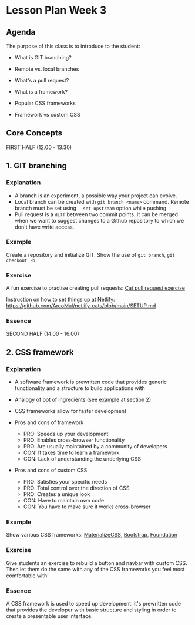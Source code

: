 # Lesson Plan Week 3

## Agenda

The purpose of this class is to introduce to the student:

-   What is GIT branching?
-   Remote vs. local branches
-   What's a pull request?

-   What is a framework?
-   Popular CSS frameworks
-   Framework vs custom CSS

## Core Concepts

FIRST HALF (12.00 - 13.30)

## 1. GIT branching

### Explanation

-   A branch is an experiment, a possible way your project can evolve.
-   Local branch can be created with `git branch <name>` command. Remote branch must be set using `--set-upstream` option while pushing
-   Pull request is a `diff` between two commit points. It can be merged when we want to suggest changes to a Github repository to which we don't have write access.

### Example

Create a repository and initialize GIT. Show the use of `git branch`, `git checkout -b`

### Exercise

A fun exercise to practise creating pull requests: [Cat pull request exercise](https://github.com/ArcoMul/netlify-cats)

Instruction on how to set things up at Netlify: https://github.com/ArcoMul/netlify-cats/blob/main/SETUP.md

### Essence


SECOND HALF (14.00 - 16.00)

## 2. CSS framework

### Explanation

-   A software framework is prewritten code that provides generic functionality and a structure to build applications with
-   Analogy of pot of ingredients (see [example](./README.md) at section 2)
-   CSS frameworks allow for faster development

-   Pros and cons of framework

    -   PRO: Speeds up your development
    -   PRO: Enables cross-browser functionality
    -   PRO: Are usually maintained by a community of developers
    -   CON: It takes time to learn a framework
    -   CON: Lack of understanding the underlying CSS

-   Pros and cons of custom CSS
    -   PRO: Satisfies your specific needs
    -   PRO: Total control over the direction of CSS
    -   PRO: Creates a unique look
    -   CON: Have to maintain own code
    -   CON: You have to make sure it works cross-browser

### Example

Show various CSS frameworks: [MaterializeCSS](https://materializecss.com/), [Bootstrap](https://getbootstrap.com/), [Foundation](https://foundation.zurb.com/)

### Exercise

Give students an exercise to rebuild a button and navbar with custom CSS. Then let them do the same with any of the CSS frameworks you feel most comfortable with!

### Essence

A CSS framework is used to speed up development: it's prewritten code that provides the developer with basic structure and styling in order to create a presentable user interface.
